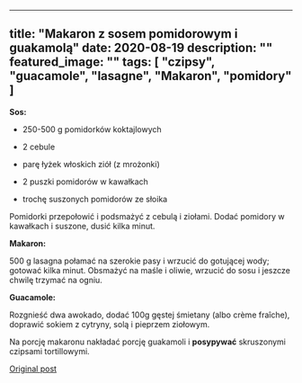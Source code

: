 
---
title: "Makaron z sosem pomidorowym i guakamolą"
date: 2020-08-19
description: ""
featured_image: ""
tags: [ "czipsy", "guacamole", "lasagne", "Makaron", "pomidory" ]
---

<!-- Number 37 -->

**Sos:**



 * 250-500 g pomidorków koktajlowych

 * 2 cebule

 * parę łyżek włoskich ziół (z mrożonki)

 * 2 puszki pomidorów w kawałkach

 * trochę suszonych pomidorów ze słoika


Pomidorki przepołowić i podsmażyć z cebulą i ziołami. Dodać pomidory w kawałkach i suszone, dusić kilka minut.

**Makaron:**

500 g lasagna połamać na szerokie pasy i wrzucić do gotującej wody; gotować kilka minut. Obsmażyć na maśle i oliwie, wrzucić do sosu i jeszcze chwilę trzymać na ogniu.

**Guacamole:**

Rozgnieść dwa awokado, dodać 100g gęstej śmietany (albo crème fraîche), doprawić sokiem z cytryny, solą i pieprzem ziołowym.

Na porcję makaronu nakładać porcję guakamoli i **posypywać** skruszonymi czipsami tortillowymi.



[Original post](https://statystycznakuchnia.wordpress.com/2020/08/19/makaron-z-sosem-pomidorowym-i-guakamola/)


